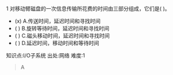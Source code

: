 1
对移动臂磁盘的一次信息传输所花费的时间由三部分组成，它们是( )。
- (x) A.传送时间，延迟时间和寻找时间
- ( ) B.旋转等待时间，延迟时间和寻找时间
- ( ) C.磁头移动时间，延迟时间和寻找时间
- ( ) D.延迟时间，移动时间和等待时间

知识点:I/O子系统
出处:网络
难度:1
> A
